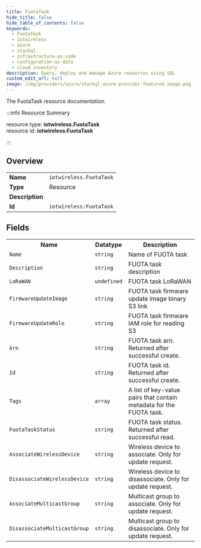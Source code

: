 ```yaml
---
title: FuotaTask
hide_title: false
hide_table_of_contents: false
keywords:
  - FuotaTask
  - iotwireless
  - azure
  - stackql
  - infrastructure-as-code
  - configuration-as-data
  - cloud inventory
description: Query, deploy and manage Azure resources using SQL
custom_edit_url: null
image: /img/providers/azure/stackql-azure-provider-featured-image.png
---
```

The FuotaTask resource documentation.

:::info Resource Summary

<div class="row">
<div class="providerDocColumn">
<span>resource type:&nbsp;<b>iotwireless.FuotaTask</b></span><br />
<span>resource id:&nbsp;<b>iotwireless:FuotaTask</b></span><br />
</div>
</div>

:::

## Overview
<table><tbody>
<tr><td><b>Name</b></td><td><code>iotwireless.FuotaTask</code></td></tr>
<tr><td><b>Type</b></td><td>Resource</td></tr>
<tr><td><b>Description</b></td><td></td></tr>
<tr><td><b>Id</b></td><td><code>iotwireless:FuotaTask</code></td></tr>
</tbody></table>

## Fields
<table><tbody>
<tr><th>Name</th><th>Datatype</th><th>Description</th></tr>
<tr><td><code>Name</code></td><td><code>string</code></td><td>Name of FUOTA task</td></tr><tr><td><code>Description</code></td><td><code>string</code></td><td>FUOTA task description</td></tr><tr><td><code>LoRaWAN</code></td><td><code>undefined</code></td><td>FUOTA task LoRaWAN</td></tr><tr><td><code>FirmwareUpdateImage</code></td><td><code>string</code></td><td>FUOTA task firmware update image binary S3 link</td></tr><tr><td><code>FirmwareUpdateRole</code></td><td><code>string</code></td><td>FUOTA task firmware IAM role for reading S3</td></tr><tr><td><code>Arn</code></td><td><code>string</code></td><td>FUOTA task arn. Returned after successful create.</td></tr><tr><td><code>Id</code></td><td><code>string</code></td><td>FUOTA task id. Returned after successful create.</td></tr><tr><td><code>Tags</code></td><td><code>array</code></td><td>A list of key-value pairs that contain metadata for the FUOTA task.</td></tr><tr><td><code>FuotaTaskStatus</code></td><td><code>string</code></td><td>FUOTA task status. Returned after successful read.</td></tr><tr><td><code>AssociateWirelessDevice</code></td><td><code>string</code></td><td>Wireless device to associate. Only for update request.</td></tr><tr><td><code>DisassociateWirelessDevice</code></td><td><code>string</code></td><td>Wireless device to disassociate. Only for update request.</td></tr><tr><td><code>AssociateMulticastGroup</code></td><td><code>string</code></td><td>Multicast group to associate. Only for update request.</td></tr><tr><td><code>DisassociateMulticastGroup</code></td><td><code>string</code></td><td>Multicast group to disassociate. Only for update request.</td></tr>
</tbody></table>